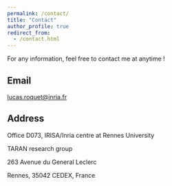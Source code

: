 ```yaml
---
permalink: /contact/
title: "Contact"
author_profile: true
redirect_from: 
  - /contact.html
---
```


For any information, feel free to contact me at anytime !

## Email

[lucas.roquet@inria.fr](mailto:lucas.roquet@inria.fr)


## Address

Office D073, IRISA/Inria centre at Rennes University

TARAN research group

263 Avenue du General Leclerc

Rennes, 35042 CEDEX, France
